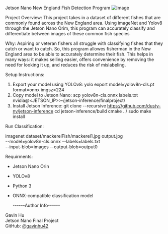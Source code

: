 Jetson Nano New England Fish Detection Program
![image](https://github.com/user-attachments/assets/1ff9c056-3658-401b-8b9b-7676616ee6e7)

Project Overview:
This project takes in a dataset of different fishes that are commonly found across the New England area. Using imageNet and Yolov8 through the Jetson Nano Orim, this program can accurately classify and differentiate between images of these common fish species

Why:
Aspiring or veteran fishers all struggle with classifying fishes that they catch or want to catch. So, this program allowes fisherman in the New England area to be able to accurately determine their fish. This helps in many ways: it makes selling easier, offers convenience by removing the need for looking it up, and reduces the risk of mislabeling. 

Setup Instructions:

1. Export your model using YOLOv8:
  yolo export model=yolov8n-cls.pt format=onnx imgsz=224
2. Copy model to Jetson Nano:
  scp yolov8n-cls.onnx labels.txt nvidia@<JETSON_IP>:~/jetson-inference/finalproject/
3. Install Jetson Inference:
  git clone --recursive https://github.com/dusty-nv/jetson-inference
  cd jetson-inference/build
  cmake ../
  sudo make install

Run Classification:

imagenet dataset/mackerelFish/mackerel1.jpg output.jpg \
--model=yolov8n-cls.onnx --labels=labels.txt \
--input-blob=images --output-blob=output0


Requirments:

- Jetson Nano Orin
- YOLOv8
- Python 3
- ONNX-compatible classification model


  ------Author Info------
  
Gavin Hu  
Jetson Nano Final Project  
GitHub: [@gavinhu42](https://github.com/gavinhu42)
